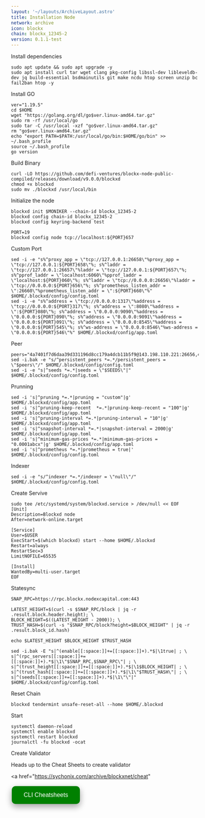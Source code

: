 ```yaml
---
layout: '~/layouts/ArchiveLayout.astro'
title: Installation Node
network: archive
icon: blockx
chain: blockx_12345-2
version: 0.1.1-test
---
```


 Install dependencies
```
sudo apt update && sudo apt upgrade -y
sudo apt install curl tar wget clang pkg-config libssl-dev libleveldb-dev jq build-essential bsdmainutils git make ncdu htop screen unzip bc fail2ban htop -y
```

 Install GO
```
ver="1.19.5"
cd $HOME
wget "https://golang.org/dl/go$ver.linux-amd64.tar.gz"
sudo rm -rf /usr/local/go
sudo tar -C /usr/local -xzf "go$ver.linux-amd64.tar.gz"
rm "go$ver.linux-amd64.tar.gz"
echo "export PATH=$PATH:/usr/local/go/bin:$HOME/go/bin" >> ~/.bash_profile
source ~/.bash_profile
go version
```

 Build Binary
```
curl -LO https://github.com/defi-ventures/blockx-node-public-compiled/releases/download/v9.0.0/blockxd
chmod +x blockxd
sudo mv ./blockxd /usr/local/bin
```
 Initialize the node
```
blockxd init $MONIKER --chain-id blockx_12345-2
blockxd config chain-id blockx_12345-2
blockxd config keyring-backend test
```

```
PORT=19
blockxd config node tcp://localhost:${PORT}657
```

 Custom Port
```
sed -i -e "s%^proxy_app = \"tcp://127.0.0.1:26658\"%proxy_app = \"tcp://127.0.0.1:${PORT}658\"%; s%^laddr = \"tcp://127.0.0.1:26657\"%laddr = \"tcp://127.0.0.1:${PORT}657\"%; s%^pprof_laddr = \"localhost:6060\"%pprof_laddr = \"localhost:${PORT}060\"%; s%^laddr = \"tcp://0.0.0.0:26656\"%laddr = \"tcp://0.0.0.0:${PORT}656\"%; s%^prometheus_listen_addr = \":26660\"%prometheus_listen_addr = \":${PORT}660\"%" $HOME/.blockxd/config/config.toml
sed -i -e "s%^address = \"tcp://0.0.0.0:1317\"%address = \"tcp://0.0.0.0:${PORT}317\"%; s%^address = \":8080\"%address = \":${PORT}080\"%; s%^address = \"0.0.0.0:9090\"%address = \"0.0.0.0:${PORT}090\"%; s%^address = \"0.0.0.0:9091\"%address = \"0.0.0.0:${PORT}091\"%; s%^address = \"0.0.0.0:8545\"%address = \"0.0.0.0:${PORT}545\"%; s%^ws-address = \"0.0.0.0:8546\"%ws-address = \"0.0.0.0:${PORT}546\"%" $HOME/.blockxd/config/app.toml
```

 Peer
```
peers="4a7401f7d6daa39d331196d8cc179a4dcb11b5f9@143.198.110.221:26656,49a5a62543f5fec60db42b00d9ebe192c3185e15@143.198.97.96:26656,dccf886659c4afcb0cd4895ccd9f2804c7e7e1cd@143.198.101.61:26656"
sed -i.bak -e "s/^persistent_peers *=.*/persistent_peers = \"$peers\"/" $HOME/.blockxd/config/config.toml
sed -i -e "s|^seeds *=.*|seeds = \"$SEEDS\"|" $HOME/.blockxd/config/config.toml
```
 Prunning
```
sed -i 's|^pruning *=.*|pruning = "custom"|g' $HOME/.blockxd/config/app.toml
sed -i 's|^pruning-keep-recent  *=.*|pruning-keep-recent = "100"|g' $HOME/.blockxd/config/app.toml
sed -i 's|^pruning-interval *=.*|pruning-interval = "10"|g' $HOME/.blockxd/config/app.toml
sed -i 's|^snapshot-interval *=.*|snapshot-interval = 2000|g' $HOME/.blockxd/config/app.toml
sed -i 's|^minimum-gas-prices *=.*|minimum-gas-prices = "0.0001abcx"|g' $HOME/.blockxd/config/app.toml
sed -i 's|^prometheus *=.*|prometheus = true|' $HOME/.blockxd/config/config.toml
```

 Indexer
```
sed -i -e "s/^indexer *=.*/indexer = \"null\"/" $HOME/.blockxd/config/config.toml
```

 Create Servive
```
sudo tee /etc/systemd/system/blockxd.service > /dev/null << EOF
[Unit]
Description=Blockxd node
After=network-online.target

[Service]
User=$USER
ExecStart=$(which blockxd) start --home $HOME/.blockxd
Restart=always
RestartSec=3
LimitNOFILE=65535

[Install]
WantedBy=multi-user.target
EOF
```

 Statesync
```
SNAP_RPC=https://rpc.blockx.nodexcapital.com:443

LATEST_HEIGHT=$(curl -s $SNAP_RPC/block | jq -r .result.block.header.height); \
BLOCK_HEIGHT=$((LATEST_HEIGHT - 2000)); \
TRUST_HASH=$(curl -s "$SNAP_RPC/block?height=$BLOCK_HEIGHT" | jq -r .result.block_id.hash)

echo $LATEST_HEIGHT $BLOCK_HEIGHT $TRUST_HASH

sed -i.bak -E "s|^(enable[[:space:]]+=[[:space:]]+).*$|\1true| ; \
s|^(rpc_servers[[:space:]]+=[[:space:]]+).*$|\1\"$SNAP_RPC,$SNAP_RPC\"| ; \
s|^(trust_height[[:space:]]+=[[:space:]]+).*$|\1$BLOCK_HEIGHT| ; \
s|^(trust_hash[[:space:]]+=[[:space:]]+).*$|\1\"$TRUST_HASH\"| ; \
s|^(seeds[[:space:]]+=[[:space:]]+).*$|\1\"\"|" $HOME/.blockxd/config/config.toml
```

 Reset Chain
```
blockxd tendermint unsafe-reset-all --home $HOME/.blockxd
```

 Start
```
systemctl daemon-reload
systemctl enable blockxd
systemctl restart blockxd
journalctl -fu blockxd -ocat
```

 Create Validator

Heads up to the Cheat Sheets to create validator

<a href="https://sychonix.com/archive/blockxnet/cheat" 
>
  <button style="background-color: green; border: none; color: white; padding: 15px 32px; text-align: center; text-decoration: none; display: inline-block; font-size: 16px; margin: 4px 2px; cursor: pointer; border-radius: 10px; box-shadow: 0 8px 16px 0 rgba(0,0,0,0.2), 0 6px 20px 0 rgba(0,0,0,0.19);" onmouseover="this.style.boxShadow='0 0 0 4px rgba(0,255,0,0.5)'" onmouseout="this.style.boxShadow='0 8px 16px 0 rgba(0,0,0,0.2), 0 6px 20px 0 rgba(0,0,0,0.19)'">CLI Cheatsheets</button>
</a>
